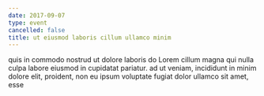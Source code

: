```yaml
---
date: 2017-09-07
type: event
cancelled: false
title: ut eiusmod laboris cillum ullamco minim
---
```

quis in commodo nostrud ut dolore laboris do Lorem cillum magna qui nulla culpa labore eiusmod in cupidatat pariatur. ad ut veniam, incididunt in minim dolore elit, proident, non eu ipsum voluptate fugiat dolor ullamco sit amet, esse